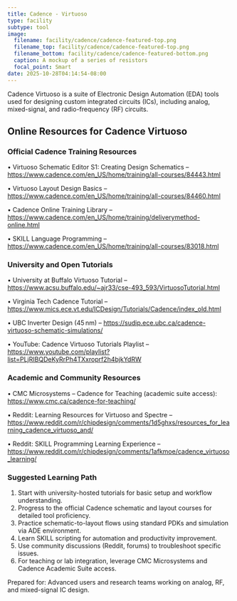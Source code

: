 ```yaml
---
title: Cadence - Virtuoso
type: facility
subtype: tool
image:
  filename: facility/cadence/cadence-featured-top.png
  filename_top: facility/cadence/cadence-featured-top.png
  filename_bottom: facility/cadence/cadence-featured-bottom.png
  caption: A mockup of a series of resistors
  focal_point: Smart
date: 2025-10-28T04:14:54-08:00
---
```


Cadence Virtuoso is a suite of Electronic Design Automation (EDA) tools used for designing custom integrated circuits (ICs), including analog, mixed-signal, and radio-frequency (RF) circuits.

## Online Resources for Cadence Virtuoso

### Official Cadence Training Resources
• Virtuoso Schematic Editor S1: Creating Design Schematics – https://www.cadence.com/en_US/home/training/all-courses/84443.html

• Virtuoso Layout Design Basics – https://www.cadence.com/en_US/home/training/all-courses/84460.html

• Cadence Online Training Library – https://www.cadence.com/en_US/home/training/deliverymethod-online.html

• SKILL Language Programming – https://www.cadence.com/en_US/home/training/all-courses/83018.html

### University and Open Tutorials
• University at Buffalo Virtuoso Tutorial – https://www.acsu.buffalo.edu/~ajr33/cse-493_593/VirtuosoTutorial.html

• Virginia Tech Cadence Tutorial – https://www.mics.ece.vt.edu/ICDesign/Tutorials/Cadence/index_old.html

• UBC Inverter Design (45 nm) – https://sudip.ece.ubc.ca/cadence-virtuoso-schematic-simulations/

• YouTube: Cadence Virtuoso Tutorials Playlist – https://www.youtube.com/playlist?list=PLjRIBQDeKyRrPh4TXxroprf2h4bjkYdRW


### Academic and Community Resources
• CMC Microsystems – Cadence for Teaching (academic suite access): https://www.cmc.ca/cadence-for-teaching/

• Reddit: Learning Resources for Virtuoso and Spectre – https://www.reddit.com/r/chipdesign/comments/1d5ghxs/resources_for_learning_cadence_virtuoso_and/

• Reddit: SKILL Programming Learning Experience – https://www.reddit.com/r/chipdesign/comments/1afkmoe/cadence_virtuoso_learning/

### Suggested Learning Path
1. Start with university-hosted tutorials for basic setup and workflow understanding.
2. Progress to the official Cadence schematic and layout courses for detailed tool proficiency.
3. Practice schematic-to-layout flows using standard PDKs and simulation via ADE environment.
4. Learn SKILL scripting for automation and productivity improvement.
5. Use community discussions (Reddit, forums) to troubleshoot specific issues.
6. For teaching or lab integration, leverage CMC Microsystems and Cadence Academic Suite access.


Prepared for: Advanced users and research teams working on analog, RF, and mixed-signal IC design.


